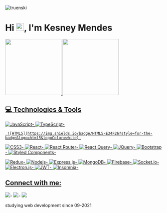 <p align="left"><img src="https://komarev.com/ghpvc/?username=truenski" alt="truenski" /></p>
<h1 align = "justify"> Hi <img src="https://media.giphy.com/media/hvRJCLFzcasrR4ia7z/giphy.gif" width="25px">, I'm Kesney Mendes </h1>
     


 <div>
  <a href="https://github.com/truenski">
  <img height="180em" src="https://github-readme-stats.vercel.app/api?username=truenski&show_icons=true&theme=dark&include_all_commits=true&count_private=true"/>
  <img height="180em" src="https://github-readme-stats.vercel.app/api/top-langs/?username=truenski&layout=compact&langs_count=7&theme=dark"/>
</div>


 

## 💻 Technologies & Tools
 
![JavaScript](https://img.shields.io/badge/JavaScript-F7DF1E?style=for-the-badge&logo=javascript&logoColor=black)-
      ![TypeScript](https://img.shields.io/badge/typescript-%23007ACC.svg?style=for-the-badge&logo=typescript&logoColor=white)-

     ![HTML5](https://img.shields.io/badge/HTML5-E34F26?style=for-the-badge&logo=html5&logoColor=white)-
![CSS3](https://img.shields.io/badge/CSS3-1572B6?style=for-the-badge&logo=css3&logoColor=white)-
![React](https://img.shields.io/badge/React-20232A?style=for-the-badge&logo=react&logoColor=61DAFB)-
     ![React Router](https://img.shields.io/badge/React_Router-CA4245?style=for-the-badge&logo=react-router&logoColor=white)-
     ![React Query](https://img.shields.io/badge/-React%20Query-FF4154?style=for-the-badge&logo=react%20query&logoColor=white)-
     ![JQuery](https://img.shields.io/badge/jQuery-0769AD?style=for-the-badge&logo=jquery&logoColor=white)-
     ![Bootstrap](https://img.shields.io/badge/Bootstrap-563D7C?style=for-the-badge&logo=bootstrap&logoColor=white)-
 ![Styled Components](https://img.shields.io/badge/styled--components-DB7093?style=for-the-badge&logo=styled-components&logoColor=white)-

![Redux](https://img.shields.io/badge/Redux-593D88?style=for-the-badge&logo=redux&logoColor=white)-
![Nodejs](https://img.shields.io/badge/Node.js-43853D?style=for-the-badge&logo=node.js&logoColor=white)-
     ![Express.js](https://img.shields.io/badge/Express.js-404D59?style=for-the-badge)-
![MongoDB](https://img.shields.io/badge/MongoDB-4EA94B?style=for-the-badge&logo=mongodb&logoColor=white)-
![Firebase](https://img.shields.io/badge/firebase-%23039BE5.svg?style=for-the-badge&logo=firebase)-
 ![Socket.io](https://img.shields.io/badge/Socket.io-black?style=for-the-badge&logo=socket.io&badgeColor=010101)-
 ![Electron.js](https://img.shields.io/badge/Electron-191970?style=for-the-badge&logo=Electron&logoColor=white)-
 ![JWT](https://img.shields.io/badge/JWT-black?style=for-the-badge&logo=JSON%20web%20tokens)-
 ![Insomnia](https://img.shields.io/badge/Insomnia-black?style=for-the-badge&logo=insomnia&logoColor=5849BE)-
 
 
 
 
## Connect with me:
<div> 
 
  <a href="https://api.whatsapp.com/send?phone=5571986391371" target="_blank"><img src="https://img.shields.io/badge/WhatsApp-25D366?style=for-the-badge&logo=whatsapp&logoColor=white" target="_blank"></a>-
  <a href = "mailto:kesneymendes@gmail.com"><img src="https://img.shields.io/badge/-Gmail-%23333?style=for-the-badge&logo=gmail&logoColor=white" target="_blank"></a>-
  <a href="https://www.linkedin.com/in/kesney-mendes-viana-45539a1aa" target="_blank"><img src="https://img.shields.io/badge/-LinkedIn-%230077B5?style=for-the-badge&logo=linkedin&logoColor=white" target="_blank"></a> 
 

 
</div>
         <span>studying web development since 09-2021</span>















